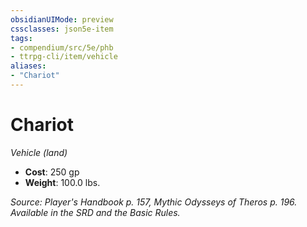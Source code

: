 ```yaml
---
obsidianUIMode: preview
cssclasses: json5e-item
tags:
- compendium/src/5e/phb
- ttrpg-cli/item/vehicle
aliases: 
- "Chariot"
---
```

# Chariot
*Vehicle (land)*  

- **Cost**: 250 gp
- **Weight**: 100.0 lbs.

*Source: Player's Handbook p. 157, Mythic Odysseys of Theros p. 196. Available in the SRD and the Basic Rules.*
